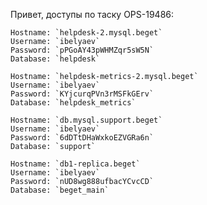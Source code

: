 
Привет, доступы по таску OPS-19486:

````spoiler Helpdesk
Hostname: `helpdesk-2.mysql.beget`
Username: `ibelyaev`
Password: `pPGoAY43pWHMZqr5sW5N`
Database: `helpdesk`
````

````spoiler Helpdesk-metrics
Hostname: `helpdesk-metrics-2.mysql.beget`
Username: `ibelyaev`
Password: `KYjcurqPVn3rMSFkGErv`
Database: `helpdesk_metrics`
````

````spoiler Support
Hostname: `db.mysql.support.beget`
Username: `ibelyaev`
Password: `6dDTtDHaWxkoEZVGRa6n`
Database: `support`
````

````spoiler Beget_main
Hostname: `db1-replica.beget`
Username: `ibelyaev`
Password: `nUD8wg888ufbacYCvcCD`
Database: `beget_main`
````
